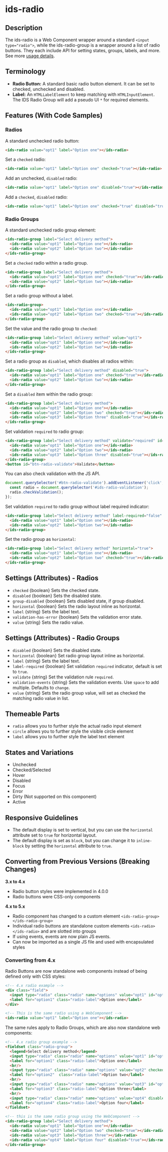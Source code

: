 # ids-radio

## Description

The ids-radio is a Web Component wrapper around a standard `<input type="radio">`, while the ids-radio-group is a wrapper around a list of radio buttons. They each include API for setting states, groups, labels, and more. See more [usage details](https://design.infor.com/components/components/radios).

## Terminology

- **Radio Button:** A standard basic radio button element. It can be set to checked, unchecked and disabled.
- **Label:** An `HTMLLabelElement` to keep matching with `HTMLInputElement`. The IDS Radio Group will add a pseudo UI `*` for required elements.

## Features (With Code Samples)

### Radios

A standard unchecked radio button:

```html
<ids-radio value="opt1" label="Option one"></ids-radio>
```

Set a `checked` radio:

```html
<ids-radio value="opt1" label="Option one" checked="true"></ids-radio>
```

Add an unchecked, `disabled` radio:

```html
<ids-radio value="opt1" label="Option one" disabled="true"></ids-radio>
```

Add a `checked`, `disabled` radio:

```html
<ids-radio value="opt1" label="Option one" checked="true" disabled="true"></ids-radio>
```
### Radio Groups

A standard unchecked radio group element:

```html
<ids-radio-group label="Select delivery method">
  <ids-radio value="opt1" label="Option one"></ids-radio>
  <ids-radio value="opt2" label="Option two"></ids-radio>
</ids-radio-group>
```

Set a `checked` radio within a radio group.

```html
<ids-radio-group label="Select delivery method">
  <ids-radio value="opt1" label="Option one" checked="true"></ids-radio>
  <ids-radio value="opt2" label="Option two"></ids-radio>
</ids-radio-group>
```

Set a radio group without a label.

```html
<ids-radio-group>
  <ids-radio value="opt1" label="Option one"></ids-radio>
  <ids-radio value="opt2" label="Option two" checked="true"></ids-radio>
</ids-radio-group>
```

Set the value and the radio group to `checked`:

```html
<ids-radio-group label="Select delivery method" value="opt1">
  <ids-radio value="opt1" label="Option one"></ids-radio>
  <ids-radio value="opt2" label="Option two"></ids-radio>
</ids-radio-group>
```

Set a radio group as `disabled`, which disables all radios within:

```html
<ids-radio-group label="Select delivery method" disabled="true">
  <ids-radio value="opt1" label="Option one" checked="true"></ids-radio>
  <ids-radio value="opt2" label="Option two"></ids-radio>
</ids-radio-group>
```

Set a `disabled` item within the radio group:

```html
<ids-radio-group label="Select delivery method">
  <ids-radio value="opt1" label="Option one"></ids-radio>
  <ids-radio value="opt2" label="Option two" checked="true"></ids-radio>
  <ids-radio value="opt3" label="Option three" disabled="true"></ids-radio>
</ids-radio-group>
```

Set validation `required` to radio group:

```html
<ids-radio-group label="Select delivery method" validate="required" id="ids-radio-validation">
  <ids-radio value="opt1" label="Option one"></ids-radio>
  <ids-radio value="opt2" label="Option two"></ids-radio>
  <ids-radio value="opt3" label="Option three" disabled="true"></ids-radio>
</ids-radio-group>
<button id="btn-radio-validate">Validate</button>
```

You can also check validation with the JS API.

```javascript
document.querySelector('#btn-radio-validate').addEventListener('click', () => {
  const radio = document.querySelector('#ids-radio-validation');
  radio.checkValidation();
});
```

Set validation `required` to radio group without label required indicator:

```html
<ids-radio-group label="Select delivery method" label-required="false" validate="required">
  <ids-radio value="opt1" label="Option one"></ids-radio>
  <ids-radio value="opt2" label="Option two"></ids-radio>
</ids-radio-group>
```

Set the radio group as `horizontal`:

```html
<ids-radio-group label="Select delivery method" horizontal="true">
  <ids-radio value="opt1" label="Option one"></ids-radio>
  <ids-radio value="opt2" label="Option two" checked="true"></ids-radio>
</ids-radio-group>
```

## Settings (Attributes) - Radios

- `checked` {boolean} Sets the checked state.
- `disabled` {boolean} Sets the disabled state.
- `group-disabled` {boolean} Sets disabled state, if group disabled.
- `horizontal` {boolean} Sets the radio layout inline as horizontal.
- `label` {string} Sets the label text.
- `validation-has-error` {boolean} Sets the validation error state.
- `value` {string} Sets the radio value.

## Settings (Attributes) - Radio Groups

- `disabled` {boolean} Sets the disabled state.
- `horizontal` {boolean} Set radio group layout inline as horizontal.
- `label` {string} Sets the label text.
- `label-required` {boolean} Set validation `required` indicator, default is set to `true`.
- `validate` {string} Set the validation rule `required`.
- `validation-events` {string} Sets the validation events. Use `space` to add multiple. Defaults to `change`.
- `value` {string} Sets the radio group value, will set as checked the matching radio value in list.

## Themeable Parts

- `radio` allows you to further style the actual radio input element
- `circle` allows you to further style the visible circle element
- `label` allows you to further style the label text element

## States and Variations

- Unchecked
- Checked/Selected
- Hover
- Disabled
- Focus
- Error
- Dirty (Not supported on this component)
- Active

## Responsive Guidelines

- The default display is set to vertical, but you can use the `horizontal` attribute set to `true` for horizontal layout.
- The default display is set as `block`, but you can change it to `inline-block` by setting the `horizontal` attribute to `true`.

## Converting from Previous Versions (Breaking Changes)

**3.x to 4.x**

- Radio button styles were implemented in 4.0.0
- Radio buttons were CSS-only components

**4.x to 5.x**

- Radio component has changed to a custom element `<ids-radio-group></ids-radio-group>`
- Individual radio buttons are standalone custom elements `<ids-radio></ids-radio>` and are slotted into groups
- If using events, events are now plain JS events.
- Can now be imported as a single JS file and used with encapsulated styles

### Converting from 4.x

Radio Buttons are now standalone web components instead of being defined only with CSS styles:

```html
<!-- 4.x radio example -->
<div class="field">
  <input type="radio" class="radio" name="options" value="opt1" id="option1" />
  <label for="option1" class="radio-label">Option one</label>
</div>

<!-- This is the same radio using a WebComponent -->
<ids-radio value="opt1" label="Option one"></ids-radio>
```

The same rules apply to Radio Groups, which are also now standalone web components:

```html
<!-- 4.x radio group example -->
<fieldset class="radio-group">
  <legend>Select delivery method</legend>
  <input type="radio" class="radio" name="options" value="opt1" id="option1" />
  <label for="option1" class="radio-label">Option one</label>
  <br/>
  <input type="radio" class="radio" name="options" value="opt2" checked="true" id="option2" />
  <label for="option2"  class="radio-label">Option two</label>
  <br/>
  <input type="radio" class="radio" name="options" value="opt3" id="option3" />
  <label for="option3" class="radio-label">Option three</label>
  <br/>
  <input type="radio" class="radio" name="options" value="opt4" disabled="true" id="option4" />
  <label for="option4" class="radio-label">Option four</label>
</fieldset>

<!-- this is the same radio group using the WebComponent -->
<ids-radio-group label="Select delivery method">
  <ids-radio value="opt1" label="Option one"></ids-radio>
  <ids-radio value="opt2" label="Option two" checked="true"></ids-radio>
  <ids-radio value="opt3" label="Option three"></ids-radio>
  <ids-radio value="opt4" label="Option four" disabled="true"></ids-radio>
</ids-radio-group>
```
